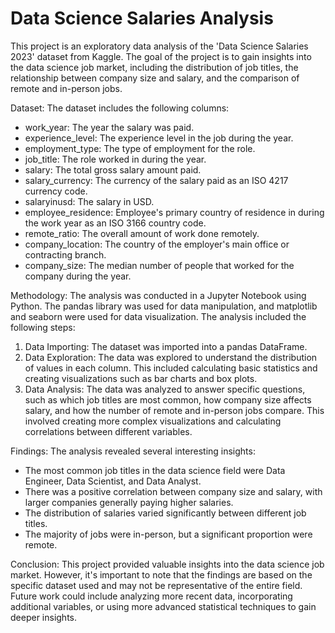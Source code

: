 # Data Science Salaries Analysis
This project is an exploratory data analysis of the 'Data Science Salaries 2023' dataset from Kaggle. The goal of the project is to gain insights into the data science job market, including the distribution of job titles, the relationship between company size and salary, and the comparison of remote and in-person jobs.

Dataset:
The dataset includes the following columns:
- work_year: The year the salary was paid.
- experience_level: The experience level in the job during the year.
- employment_type: The type of employment for the role.
- job_title: The role worked in during the year.
- salary: The total gross salary amount paid.
- salary_currency: The currency of the salary paid as an ISO 4217 currency code.
- salaryinusd: The salary in USD.
- employee_residence: Employee's primary country of residence in during the work year as an ISO 3166 country code.
- remote_ratio: The overall amount of work done remotely.
- company_location: The country of the employer's main office or contracting branch.
- company_size: The median number of people that worked for the company during the year.

Methodology:
The analysis was conducted in a Jupyter Notebook using Python. The pandas library was used for data manipulation, and matplotlib and seaborn were used for data visualization. The analysis included the following steps:
 1) Data Importing: The dataset was imported into a pandas DataFrame.
 2) Data Exploration: The data was explored to understand the distribution of values in each column. This included calculating basic statistics and creating visualizations such as bar charts and box plots.
 3) Data Analysis: The data was analyzed to answer specific questions, such as which job titles are most common, how company size affects salary, and how the number of remote and in-person jobs compare. This involved creating more complex visualizations and calculating correlations between different variables.

Findings:
The analysis revealed several interesting insights:
- The most common job titles in the data science field were Data Engineer, Data Scientist, and Data Analyst.
- There was a positive correlation between company size and salary, with larger companies generally paying higher salaries.
- The distribution of salaries varied significantly between different job titles.
- The majority of jobs were in-person, but a significant proportion were remote.

Conclusion:
This project provided valuable insights into the data science job market. However, it's important to note that the findings are based on the specific dataset used and may not be representative of the entire field. Future work could include analyzing more recent data, incorporating additional variables, or using more advanced statistical techniques to gain deeper insights.
